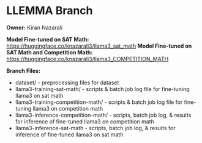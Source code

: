 # LLEMMA Branch
**Owner:** Kiran Nazarali

**Model Fine-tuned on SAT Math:** https://huggingface.co/knazarali3/llama3_sat_math
**Model Fine-tuned on SAT Math and Competition Math:** https://huggingface.co/knazarali3/llama3_COMPETITION_MATH

**Branch Files:**
* dataset/ - preprocessing files for dataset
* llama3-training-sat-math/ - scripts & batch job log file for fine-tuning llama3 on sat math
* llama3-training-competition-math/ -  scripts & batch job log file for fine-tuning llama3 on competition math
* llama3-inference-competition-math/ - scripts, batch job log, & results for inference of fine-tuned llama3 on competition math
* llama3-inference-sat-math - scripts, batch job log, & results for inference of fine-tuned llama3 on sat math
